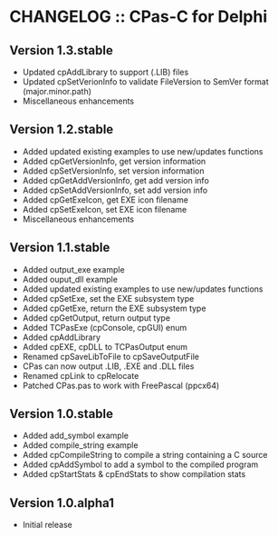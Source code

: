 # CHANGELOG :: CPas-C for Delphi
## Version 1.3.stable
- Updated cpAddLibrary to support (.LIB) files
- Updated cpSetVerionInfo to validate FileVersion to SemVer format (major.minor.path)
- Miscellaneous enhancements
## Version 1.2.stable
- Added updated existing examples to use new/updates functions
- Added cpGetVersionInfo, get version information
- Added cpSetVersionInfo, set version information
- Added cpGetAddVersionInfo, get add version info
- Added cpSetAddVersionInfo, set add version info
- Added cpGetExeIcon, get EXE icon filename
- Added cpSetExeIcon, set EXE icon filename
- Miscellaneous enhancements
## Version 1.1.stable
- Added output_exe example
- Added ouput_dll example
- Added updated existing examples to use new/updates functions
- Added cpSetExe, set the EXE subsystem type
- Added cpGetExe, return the EXE subsystem type
- Added cpGetOutput, return output type
- Added TCPasExe (cpConsole, cpGUI) enum
- Added cpAddLibrary
- Added cpEXE, cpDLL to TCPasOutput enum
- Renamed cpSaveLibToFile to cpSaveOutputFile
- CPas can now output .LIB, .EXE and .DLL files
- Renamed cpLink to cpRelocate
- Patched CPas.pas to work with FreePascal (ppcx64)

## Version 1.0.stable
- Added add_symbol example
- Added compile_string example
- Added cpCompileString to compile a string containing a C source
- Added cpAddSymbol to add a symbol to the compiled program
- Added cpStartStats & cpEndStats to show compilation stats 
## Version 1.0.alpha1
- Initial release 
